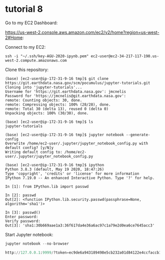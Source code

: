 # tutorial 8

Go to my EC2 Dashboard:

https://us-west-2.console.aws.amazon.com/ec2/v2/home?region=us-west-2#Home:

Connect to my EC2:

```shell
ssh -i "~/.ssh/key-AGU-2020-ipynb.pem" ec2-user@ec2-34-217-117-190.us-west-2.compute.amazonaws.com
```

Clone this repository:

```shell
(base) [ec2-user@ip-172-31-9-16 tmp]$ git clone https://git.earthdata.nasa.gov/scm/pocumulus/jupyter-tutorials.git
Cloning into 'jupyter-tutorials'...
Username for 'https://git.earthdata.nasa.gov': jmcnelis
Password for 'https://jmcnelis@git.earthdata.nasa.gov': 
remote: Counting objects: 30, done.
remote: Compressing objects: 100% (28/28), done.
remote: Total 30 (delta 13), reused 0 (delta 0)
Unpacking objects: 100% (30/30), done.
```

```shell
(base) [ec2-user@ip-172-31-9-16 tmp]$ ls
jupyter-tutorials
```

```shell
(base) [ec2-user@ip-172-31-9-16 tmp]$ jupyter notebook --generate-config
Overwrite /home/ec2-user/.jupyter/jupyter_notebook_config.py with default config? [y/N]y
Writing default config to: /home/ec2-user/.jupyter/jupyter_notebook_config.py
```

```shell
(base) [ec2-user@ip-172-31-9-16 tmp]$ ipython
Python 3.8.3 (default, May 19 2020, 18:47:26) 
Type 'copyright', 'credits' or 'license' for more information
IPython 7.19.0 -- An enhanced Interactive Python. Type '?' for help.

In [1]: from IPython.lib import passwd

In [2]: passwd
Out[2]: <function IPython.lib.security.passwd(passphrase=None, algorithm='sha1')>

In [3]: passwd()
Enter password: 
Verify password: 
Out[3]: 'sha1:30b669aae1a3:36f617da4e36a6ac97c1a79e2d0ea6ce7645acc3'

```

Start Jupyter notebook:

```python
jupyter notebook --no-browser
```

```python
http://127.0.0.1:9999/?token=ec9de6a943189498e5cb232a01d84122e4ccfaccb1b23f65
```



